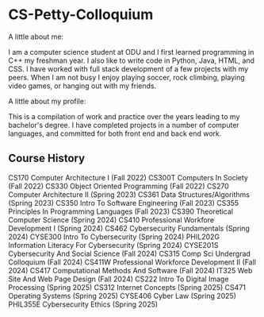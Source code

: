 # CS-Petty-Colloquium

A little about me:

I am a computer science student at ODU and I first learned programming in C++ my freshman year.
I also like to write code in Python, Java, HTML, and CSS. I have worked with full stack 
development of a few projects with my peers. When I am not busy I enjoy playing soccer, rock climbing,
playing video games, or hanging out with my friends.

A little about my profile:

This is a compilation of work and practice over the years leading to my bachelor's degree.
I have completed projects in a number of computer languages, and committed for both front end
and back end work.

## Course History

CS170 Computer Architecture I (Fall 2022)
CS300T Computers In Society (Fall 2022)
CS330 Object Oriented Programming (Fall 2022)
CS270 Computer Architecture II (Spring 2023)
CS361 Data Structures/Algorithms (Spring 2023)
CS350 Intro To Software Engineering (Fall 2023)
CS355 Principles In Programming Languages (Fall 2023)
CS390 Theoretical Computer Science (Spring 2024)
CS410 Professional Workfore Development I (Spring 2024)
CS462 Cybersecurity Fundamentals (Spring 2024)
CYSE300 Intro To Cybersecurity (Spring 2024)
PHIL202G Information Literacy For Cybersecurity (Spring 2024)
CYSE201S Cybersecurity And Social Science (Fall 2024)
CS315 Comp Sci Undergrad Colloquium (Fall 2024)
CS411W Professional Workforce Development II (Fall 2024)
CS417 Computational Methods And Software (Fall 2024)
IT325 Web Site And Web Page Design (Fall 2024)
CS222 Intro To Digital Image Processing (Spring 2025)
CS312 Internet Concepts (Spring 2025)
CS471 Operating Systems (Spring 2025)
CYSE406 Cyber Law (Spring 2025)
PHIL355E Cybersecurity Ethics (Spring 2025)
